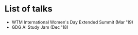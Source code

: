 # List of talks

* WTM International Women's Day Extended Summit (Mar '19)
* GDG AI Study Jam (Dec '18)
